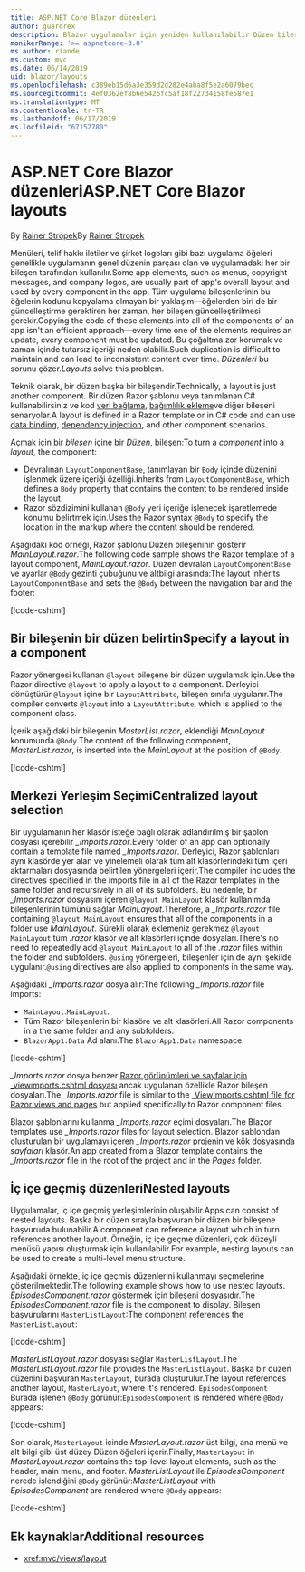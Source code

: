```yaml
---
title: ASP.NET Core Blazor düzenleri
author: guardrex
description: Blazor uygulamalar için yeniden kullanılabilir Düzen bileşenlerinin nasıl oluşturulacağını öğrenin.
monikerRange: '>= aspnetcore-3.0'
ms.author: riande
ms.custom: mvc
ms.date: 06/14/2019
uid: blazor/layouts
ms.openlocfilehash: c389eb15d6a3e359d2d282e4aba8f5e2a6079bec
ms.sourcegitcommit: 4ef0362ef8b6e5426fc5af18f22734158fe587e1
ms.translationtype: MT
ms.contentlocale: tr-TR
ms.lasthandoff: 06/17/2019
ms.locfileid: "67152780"
---
```

# <a name="aspnet-core-blazor-layouts"></a><span data-ttu-id="890e4-103">ASP.NET Core Blazor düzenleri</span><span class="sxs-lookup"><span data-stu-id="890e4-103">ASP.NET Core Blazor layouts</span></span>

<span data-ttu-id="890e4-104">By [Rainer Stropek](https://www.timecockpit.com)</span><span class="sxs-lookup"><span data-stu-id="890e4-104">By [Rainer Stropek](https://www.timecockpit.com)</span></span>

<span data-ttu-id="890e4-105">Menüleri, telif hakkı iletiler ve şirket logoları gibi bazı uygulama öğeleri genellikle uygulamanın genel düzenin parçası olan ve uygulamadaki her bir bileşen tarafından kullanılır.</span><span class="sxs-lookup"><span data-stu-id="890e4-105">Some app elements, such as menus, copyright messages, and company logos, are usually part of app's overall layout and used by every component in the app.</span></span> <span data-ttu-id="890e4-106">Tüm uygulama bileşenlerinin bu öğelerin kodunu kopyalama olmayan bir yaklaşım&mdash;öğelerden biri de bir güncelleştirme gerektiren her zaman, her bileşen güncelleştirilmesi gerekir.</span><span class="sxs-lookup"><span data-stu-id="890e4-106">Copying the code of these elements into all of the components of an app isn't an efficient approach&mdash;every time one of the elements requires an update, every component must be updated.</span></span> <span data-ttu-id="890e4-107">Bu çoğaltma zor korumak ve zaman içinde tutarsız içeriği neden olabilir.</span><span class="sxs-lookup"><span data-stu-id="890e4-107">Such duplication is difficult to maintain and can lead to inconsistent content over time.</span></span> <span data-ttu-id="890e4-108">*Düzenleri* bu sorunu çözer.</span><span class="sxs-lookup"><span data-stu-id="890e4-108">*Layouts* solve this problem.</span></span>

<span data-ttu-id="890e4-109">Teknik olarak, bir düzen başka bir bileşendir.</span><span class="sxs-lookup"><span data-stu-id="890e4-109">Technically, a layout is just another component.</span></span> <span data-ttu-id="890e4-110">Bir düzen Razor şablonu veya tanımlanan C# kullanabilirsiniz ve kod [veri bağlama](xref:blazor/components#data-binding), [bağımlılık ekleme](xref:blazor/dependency-injection)ve diğer bileşeni senaryolar.</span><span class="sxs-lookup"><span data-stu-id="890e4-110">A layout is defined in a Razor template or in C# code and can use [data binding](xref:blazor/components#data-binding), [dependency injection](xref:blazor/dependency-injection), and other component scenarios.</span></span>

<span data-ttu-id="890e4-111">Açmak için bir *bileşen* içine bir *Düzen*, bileşen:</span><span class="sxs-lookup"><span data-stu-id="890e4-111">To turn a *component* into a *layout*, the component:</span></span>

* <span data-ttu-id="890e4-112">Devralınan `LayoutComponentBase`, tanımlayan bir `Body` içinde düzenini işlenmek üzere içeriği özelliği.</span><span class="sxs-lookup"><span data-stu-id="890e4-112">Inherits from `LayoutComponentBase`, which defines a `Body` property that contains the content to be rendered inside the layout.</span></span>
* <span data-ttu-id="890e4-113">Razor sözdizimini kullanan `@Body` yeri içeriğe işlenecek işaretlemede konumu belirtmek için.</span><span class="sxs-lookup"><span data-stu-id="890e4-113">Uses the Razor syntax `@Body` to specify the location in the markup where the content should be rendered.</span></span>

<span data-ttu-id="890e4-114">Aşağıdaki kod örneği, Razor şablonu Düzen bileşeninin gösterir *MainLayout.razor*.</span><span class="sxs-lookup"><span data-stu-id="890e4-114">The following code sample shows the Razor template of a layout component, *MainLayout.razor*.</span></span> <span data-ttu-id="890e4-115">Düzen devralan `LayoutComponentBase` ve ayarlar `@Body` gezinti çubuğunu ve altbilgi arasında:</span><span class="sxs-lookup"><span data-stu-id="890e4-115">The layout inherits `LayoutComponentBase` and sets the `@Body` between the navigation bar and the footer:</span></span>

[!code-cshtml[](layouts/sample_snapshot/3.x/MainLayout.razor?highlight=1,13)]

## <a name="specify-a-layout-in-a-component"></a><span data-ttu-id="890e4-116">Bir bileşenin bir düzen belirtin</span><span class="sxs-lookup"><span data-stu-id="890e4-116">Specify a layout in a component</span></span>

<span data-ttu-id="890e4-117">Razor yönergesi kullanan `@layout` bileşene bir düzen uygulamak için.</span><span class="sxs-lookup"><span data-stu-id="890e4-117">Use the Razor directive `@layout` to apply a layout to a component.</span></span> <span data-ttu-id="890e4-118">Derleyici dönüştürür `@layout` içine bir `LayoutAttribute`, bileşen sınıfa uygulanır.</span><span class="sxs-lookup"><span data-stu-id="890e4-118">The compiler converts `@layout` into a `LayoutAttribute`, which is applied to the component class.</span></span>

<span data-ttu-id="890e4-119">İçerik aşağıdaki bir bileşenin *MasterList.razor*, eklendiği *MainLayout* konumunda `@Body`.</span><span class="sxs-lookup"><span data-stu-id="890e4-119">The content of the following component, *MasterList.razor*, is inserted into the *MainLayout* at the position of `@Body`.</span></span>

[!code-cshtml[](layouts/sample_snapshot/3.x/MasterList.razor?highlight=1)]

## <a name="centralized-layout-selection"></a><span data-ttu-id="890e4-120">Merkezi Yerleşim Seçimi</span><span class="sxs-lookup"><span data-stu-id="890e4-120">Centralized layout selection</span></span>

<span data-ttu-id="890e4-121">Bir uygulamanın her klasör isteğe bağlı olarak adlandırılmış bir şablon dosyası içerebilir *_Imports.razor*.</span><span class="sxs-lookup"><span data-stu-id="890e4-121">Every folder of an app can optionally contain a template file named *_Imports.razor*.</span></span> <span data-ttu-id="890e4-122">Derleyici, Razor şablonları aynı klasörde yer alan ve yinelemeli olarak tüm alt klasörlerindeki tüm içeri aktarmaları dosyasında belirtilen yönergeleri içerir.</span><span class="sxs-lookup"><span data-stu-id="890e4-122">The compiler includes the directives specified in the imports file in all of the Razor templates in the same folder and recursively in all of its subfolders.</span></span> <span data-ttu-id="890e4-123">Bu nedenle, bir *_Imports.razor* dosyasını içeren `@layout MainLayout` klasör kullanımda bileşenlerinin tümünü sağlar *MainLayout*.</span><span class="sxs-lookup"><span data-stu-id="890e4-123">Therefore, a *_Imports.razor* file containing `@layout MainLayout` ensures that all of the components in a folder use *MainLayout*.</span></span> <span data-ttu-id="890e4-124">Sürekli olarak eklemeniz gerekmez `@layout MainLayout` tüm *.razor* klasör ve alt klasörleri içinde dosyaları.</span><span class="sxs-lookup"><span data-stu-id="890e4-124">There's no need to repeatedly add `@layout MainLayout` to all of the *.razor* files within the folder and subfolders.</span></span> <span data-ttu-id="890e4-125">`@using` yönergeleri, bileşenler için de aynı şekilde uygulanır.</span><span class="sxs-lookup"><span data-stu-id="890e4-125">`@using` directives are also applied to components in the same way.</span></span>

<span data-ttu-id="890e4-126">Aşağıdaki *_Imports.razor* dosya alır:</span><span class="sxs-lookup"><span data-stu-id="890e4-126">The following *_Imports.razor* file imports:</span></span>

* <span data-ttu-id="890e4-127">`MainLayout`.</span><span class="sxs-lookup"><span data-stu-id="890e4-127">`MainLayout`.</span></span>
* <span data-ttu-id="890e4-128">Tüm Razor bileşenlerin bir klasöre ve alt klasörleri.</span><span class="sxs-lookup"><span data-stu-id="890e4-128">All Razor components in a the same folder and any subfolders.</span></span>
* <span data-ttu-id="890e4-129">`BlazorApp1.Data` Ad alanı.</span><span class="sxs-lookup"><span data-stu-id="890e4-129">The `BlazorApp1.Data` namespace.</span></span>
 
[!code-cshtml[](layouts/sample_snapshot/3.x/_Imports.razor)]

<span data-ttu-id="890e4-130">*_Imports.razor* dosya benzer [Razor görünümleri ve sayfalar için _viewımports.cshtml dosyası](xref:mvc/views/layout#importing-shared-directives) ancak uygulanan özellikle Razor bileşen dosyaları.</span><span class="sxs-lookup"><span data-stu-id="890e4-130">The *_Imports.razor* file is similar to the [_ViewImports.cshtml file for Razor views and pages](xref:mvc/views/layout#importing-shared-directives) but applied specifically to Razor component files.</span></span>

<span data-ttu-id="890e4-131">Blazor şablonlarını kullanma *_Imports.razor* eçimi dosyaları.</span><span class="sxs-lookup"><span data-stu-id="890e4-131">The Blazor templates use *_Imports.razor* files for layout selection.</span></span> <span data-ttu-id="890e4-132">Blazor şablondan oluşturulan bir uygulamayı içeren *_Imports.razor* projenin ve kök dosyasında *sayfaları* klasör.</span><span class="sxs-lookup"><span data-stu-id="890e4-132">An app created from a Blazor template contains the *_Imports.razor* file in the root of the project and in the *Pages* folder.</span></span>

## <a name="nested-layouts"></a><span data-ttu-id="890e4-133">İç içe geçmiş düzenleri</span><span class="sxs-lookup"><span data-stu-id="890e4-133">Nested layouts</span></span>

<span data-ttu-id="890e4-134">Uygulamalar, iç içe geçmiş yerleşimlerinin oluşabilir.</span><span class="sxs-lookup"><span data-stu-id="890e4-134">Apps can consist of nested layouts.</span></span> <span data-ttu-id="890e4-135">Başka bir düzen sırayla başvuran bir düzen bir bileşene başvuruda bulunabilir.</span><span class="sxs-lookup"><span data-stu-id="890e4-135">A component can reference a layout which in turn references another layout.</span></span> <span data-ttu-id="890e4-136">Örneğin, iç içe geçme düzenleri, çok düzeyli menüsü yapısı oluşturmak için kullanılabilir.</span><span class="sxs-lookup"><span data-stu-id="890e4-136">For example, nesting layouts can be used to create a multi-level menu structure.</span></span>

<span data-ttu-id="890e4-137">Aşağıdaki örnekte, iç içe geçmiş düzenlerini kullanmayı seçmelerine gösterilmektedir.</span><span class="sxs-lookup"><span data-stu-id="890e4-137">The following example shows how to use nested layouts.</span></span> <span data-ttu-id="890e4-138">*EpisodesComponent.razor* göstermek için bileşeni dosyasıdır.</span><span class="sxs-lookup"><span data-stu-id="890e4-138">The *EpisodesComponent.razor* file is the component to display.</span></span> <span data-ttu-id="890e4-139">Bileşen başvurularını `MasterListLayout`:</span><span class="sxs-lookup"><span data-stu-id="890e4-139">The component references the `MasterListLayout`:</span></span>

[!code-cshtml[](layouts/sample_snapshot/3.x/EpisodesComponent.razor?highlight=1)]

<span data-ttu-id="890e4-140">*MasterListLayout.razor* dosyası sağlar `MasterListLayout`.</span><span class="sxs-lookup"><span data-stu-id="890e4-140">The *MasterListLayout.razor* file provides the `MasterListLayout`.</span></span> <span data-ttu-id="890e4-141">Başka bir düzen düzenini başvuran `MasterLayout`, burada oluşturulur.</span><span class="sxs-lookup"><span data-stu-id="890e4-141">The layout references another layout, `MasterLayout`, where it's rendered.</span></span> <span data-ttu-id="890e4-142">`EpisodesComponent` Burada işlenen `@Body` görünür:</span><span class="sxs-lookup"><span data-stu-id="890e4-142">`EpisodesComponent` is rendered where `@Body` appears:</span></span>

[!code-cshtml[](layouts/sample_snapshot/3.x/MasterListLayout.razor?highlight=1,9)]

<span data-ttu-id="890e4-143">Son olarak, `MasterLayout` içinde *MasterLayout.razor* üst bilgi, ana menü ve alt bilgi gibi üst düzey Düzen öğeleri içerir.</span><span class="sxs-lookup"><span data-stu-id="890e4-143">Finally, `MasterLayout` in *MasterLayout.razor* contains the top-level layout elements, such as the header, main menu, and footer.</span></span> <span data-ttu-id="890e4-144">*MasterListLayout* ile *EpisodesComponent* nerede işlendiğini `@Body` görünür:</span><span class="sxs-lookup"><span data-stu-id="890e4-144">*MasterListLayout* with *EpisodesComponent* are rendered where `@Body` appears:</span></span>

[!code-cshtml[](layouts/sample_snapshot/3.x/MasterLayout.razor?highlight=6)]

## <a name="additional-resources"></a><span data-ttu-id="890e4-145">Ek kaynaklar</span><span class="sxs-lookup"><span data-stu-id="890e4-145">Additional resources</span></span>

* <xref:mvc/views/layout>
